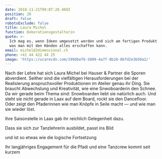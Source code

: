 ```yaml
---
date: 2018-11-21T09:07:28.469Z
position: 20
draft: false
robotsExclude: false
title: Laura Michel
function: Dekorationsgestalterin
quote: >-
  Ich mag es, wenn Ideen umgesetzt werden und sich am fertigen Produkt zeigt,
  was man mit den Händen alles erschaffen kann.
email: michel@3dimensional.ch
phone: +41 44 422 44 25
image: 'https://ucarecdn.com/199dbef6-5809-4a7f-8b28-8bfd2e3b50a2/'
---
```

Nach der Lehre hat sich Laura Michel bei Hauser & Partner die Sporen abverdient. Seither sind die vielfältigen Herausforderungen bei der Realisierung anspruchsvoller Produktionen im Atelier genau ihr Ding. Sie braucht Abwechslung und Kreativität, wie eine Snwoboarderin den Schnee. Da wir gerade beim Thema sind: Snowboarden liebt sie natürlich auch. Und steht sie nicht gerade in Laax auf dem Board, rockt sie den Dancefloor. Oder zeigt den Pfaderinnen wie man Knöpfe in Seile macht — und wie man sie wieder löst.









Ihre Saisonstelle in Laax gab ihr reichlich Gelegenheit dazu.







Dass sie sich zur Tanzlehrerin ausbildet, passt ins Bild





und ist so etwas wie die logische Fortsetzung 



Ihr langjähriges Engagement für die Pfadi und eine Tanzcrew kommt seit kurzem
